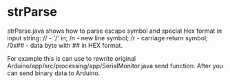 # strParse

strParse.java shows how to parse escape symbol and special Hex format in input string:
  // - '/' in;
  /n - new line symbol;
  /r - carriage return symbol;
  /0x## - data byte with ## in HEX format.

For example this is can use to rewrite original Arduino/app/src/processing/app/SerialMonitor.java send function.
After you can send binary data to Arduino.
